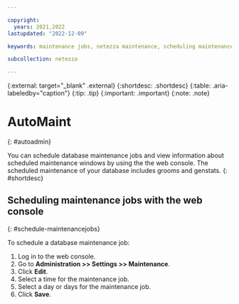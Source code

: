 ```yaml
---

copyright:
  years: 2021,2022
lastupdated: "2022-12-09"

keywords: maintenance jobs, netezza maintenance, scheduling maintenance jobsc, automaint, maintenance with the web console

subcollection: netezza

---
```


{:external: target="_blank" .external}
{:shortdesc: .shortdesc}
{:table: .aria-labeledby="caption"}
{:tip: .tip}
{:important: .important}
{:note: .note}

# AutoMaint
{: #autoadmin}

You can schedule database maintenance jobs and view information about scheduled maintenance windows by using the the web console. The scheduled maintenance of your database includes grooms and genstats.
{: #shortdesc}

## Scheduling maintenance jobs with the web console
{: #schedule-maintenancejobs}

To schedule a database maintenance job:

1. Log in to the web console.
1. Go to **Administration >> Settings >> Maintenance**.
1. Click **Edit**.
1. Select a time for the maintenance job.
1. Select a day or days for the maintenance job.
1. Click **Save**.
